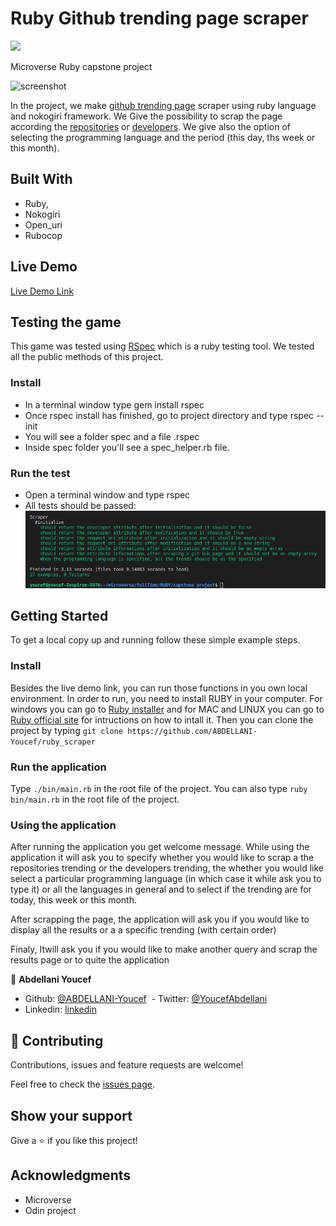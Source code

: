 # Ruby Github trending page scraper
![](https://img.shields.io/badge/Microverse-blueviolet)

Microverse Ruby capstone project

![screenshot](./images/output.png)

In the project, we make [github trending page](https://github.com/trending) scraper using ruby language and nokogiri framework. We Give the possibility to scrap the page according the [repositories](https://github.com/trending) or [developers](https://github.com/trending/developers). We give also the option of selecting the programming language and the period (this day, ths week or this month).

## Built With

- Ruby,
- Nokogiri
- Open_uri
- Rubocop

## Live Demo

[Live Demo Link](https://repl.it/@youcefABDELLANI/githubtrendscraper#main.rb)

## Testing the game

This game was tested using [RSpec](https://rspec.info/) which is a ruby testing tool. We tested all the public methods of this project.

### Install

- In a terminal window type gem install rspec
- Once rspec install has finished, go to project directory and type rspec --init
- You will see a folder spec and a file .rspec
- Inside spec folder you'll see a spec_helper.rb file.

### Run the test
- Open a terminal window and type rspec
- All tests should be passed:
![screenshot of tests](./img/tests_screenshot.png)


## Getting Started

To get a local copy up and running follow these simple example steps.

### Install
Besides the live demo link, you can run those functions in you own local environment. 
In order to run, you need to install RUBY in your computer. For windows you can go to [Ruby installer](https://rubyinstaller.org/) and for MAC and LINUX you can go to [Ruby official site](https://www.ruby-lang.org/en/downloads/) for intructions on how to intall it.
Then you can clone the project by typing ```git clone https://github.com/ABDELLANI-Youcef/ruby_scraper```


### Run the application
Type ```./bin/main.rb``` in the root file of the project. 
You can also type ```ruby bin/main.rb``` in the root file of the project.

### Using the application
After running the application you get welcome message. While using the application it will ask you to specify whether you would like to scrap a the repositories trending or the developers trending, the whether you would like select a particular programming language (in which case it while ask you to type it) or all the languages in general and to select if the trending are for today, this week or this month.

After scrapping the page, the application will ask you if you would like to display all the results or a a specific trending (with certain order)

Finaly, Itwill ask you if you would like to make another query and scrap the results page or to quite the application


👤 **Abdellani Youcef**

- Github: [@ABDELLANI-Youcef](https://github.com/ABDELLANI-Youcef)
 - Twitter: [@YoucefAbdellani](https://twitter.com/YoucefAbdellani) 
- Linkedin: [linkedin](https://www.linkedin.com/in/youcef-abdellani-b79361124/)

## 🤝 Contributing

Contributions, issues and feature requests are welcome!

Feel free to check the [issues page](issues/).

## Show your support

Give a ⭐️ if you like this project!

## Acknowledgments

- Microverse
- Odin project
